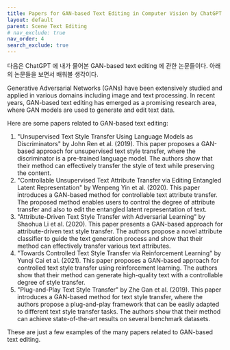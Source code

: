 ```yaml
---
title: Papers for GAN-based Text Editing in Computer Vision by ChatGPT
layout: default 
parent: Scene Text Editing
# nav_exclude: true
nav_order: 4
search_exclude: true
---
```


다음은 ChatGPT 에 내가 물어본 GAN-based text editing 에 관한 논문들이다. 
아래의 논문들을 보면서 배워볼 생각이다.

Generative Adversarial Networks (GANs) have been extensively studied and applied in various domains including image and text processing. In recent years, GAN-based text editing has emerged as a promising research area, where GAN models are used to generate and edit text data.

Here are some papers related to GAN-based text editing:

1. "Unsupervised Text Style Transfer Using Language Models as Discriminators" by John Ren et al. (2019). This paper proposes a GAN-based approach for unsupervised text style transfer, where the discriminator is a pre-trained language model. The authors show that their method can effectively transfer the style of text while preserving the content.
1. "Controllable Unsupervised Text Attribute Transfer via Editing Entangled Latent Representation" by Wenpeng Yin et al. (2020). This paper introduces a GAN-based method for controllable text attribute transfer. The proposed method enables users to control the degree of attribute transfer and also to edit the entangled latent representation of text.
1. "Attribute-Driven Text Style Transfer with Adversarial Learning" by Shaohua Li et al. (2020). This paper presents a GAN-based approach for attribute-driven text style transfer. The authors propose a novel attribute classifier to guide the text generation process and show that their method can effectively transfer various text attributes.
1. "Towards Controlled Text Style Transfer via Reinforcement Learning" by Yunqi Cai et al. (2021). This paper proposes a GAN-based approach for controlled text style transfer using reinforcement learning. The authors show that their method can generate high-quality text with a controllable degree of style transfer.
1. "Plug-and-Play Text Style Transfer" by Zhe Gan et al. (2019). This paper introduces a GAN-based method for text style transfer, where the authors propose a plug-and-play framework that can be easily adapted to different text style transfer tasks. The authors show that their method can achieve state-of-the-art results on several benchmark datasets.

These are just a few examples of the many papers related to GAN-based text editing.
